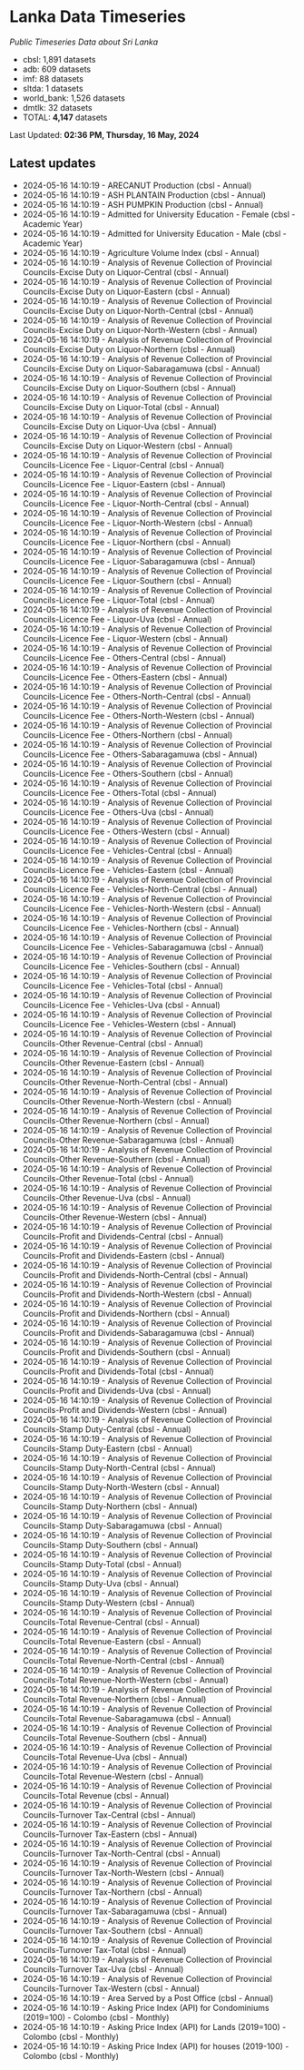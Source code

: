 # Lanka Data Timeseries
*Public Timeseries Data about Sri Lanka*

* cbsl: 1,891 datasets
* adb: 609 datasets
* imf: 88 datasets
* sltda: 1 datasets
* world_bank: 1,526 datasets
* dmtlk: 32 datasets
* TOTAL: **4,147** datasets

Last Updated: **02:36 PM, Thursday, 16 May, 2024**

## Latest updates

* 2024-05-16 14:10:19 - ARECANUT Production (cbsl - Annual)
* 2024-05-16 14:10:19 - ASH PLANTAIN Production (cbsl - Annual)
* 2024-05-16 14:10:19 - ASH PUMPKIN Production (cbsl - Annual)
* 2024-05-16 14:10:19 - Admitted for University Education - Female (cbsl - Academic Year)
* 2024-05-16 14:10:19 - Admitted for University Education - Male (cbsl - Academic Year)
* 2024-05-16 14:10:19 - Agriculture Volume Index (cbsl - Annual)
* 2024-05-16 14:10:19 - Analysis of Revenue Collection of Provincial Councils-Excise Duty on Liquor-Central (cbsl - Annual)
* 2024-05-16 14:10:19 - Analysis of Revenue Collection of Provincial Councils-Excise Duty on Liquor-Eastern (cbsl - Annual)
* 2024-05-16 14:10:19 - Analysis of Revenue Collection of Provincial Councils-Excise Duty on Liquor-North-Central (cbsl - Annual)
* 2024-05-16 14:10:19 - Analysis of Revenue Collection of Provincial Councils-Excise Duty on Liquor-North-Western (cbsl - Annual)
* 2024-05-16 14:10:19 - Analysis of Revenue Collection of Provincial Councils-Excise Duty on Liquor-Northern (cbsl - Annual)
* 2024-05-16 14:10:19 - Analysis of Revenue Collection of Provincial Councils-Excise Duty on Liquor-Sabaragamuwa (cbsl - Annual)
* 2024-05-16 14:10:19 - Analysis of Revenue Collection of Provincial Councils-Excise Duty on Liquor-Southern (cbsl - Annual)
* 2024-05-16 14:10:19 - Analysis of Revenue Collection of Provincial Councils-Excise Duty on Liquor-Total (cbsl - Annual)
* 2024-05-16 14:10:19 - Analysis of Revenue Collection of Provincial Councils-Excise Duty on Liquor-Uva (cbsl - Annual)
* 2024-05-16 14:10:19 - Analysis of Revenue Collection of Provincial Councils-Excise Duty on Liquor-Western (cbsl - Annual)
* 2024-05-16 14:10:19 - Analysis of Revenue Collection of Provincial Councils-Licence Fee - Liquor-Central (cbsl - Annual)
* 2024-05-16 14:10:19 - Analysis of Revenue Collection of Provincial Councils-Licence Fee - Liquor-Eastern (cbsl - Annual)
* 2024-05-16 14:10:19 - Analysis of Revenue Collection of Provincial Councils-Licence Fee - Liquor-North-Central (cbsl - Annual)
* 2024-05-16 14:10:19 - Analysis of Revenue Collection of Provincial Councils-Licence Fee - Liquor-North-Western (cbsl - Annual)
* 2024-05-16 14:10:19 - Analysis of Revenue Collection of Provincial Councils-Licence Fee - Liquor-Northern (cbsl - Annual)
* 2024-05-16 14:10:19 - Analysis of Revenue Collection of Provincial Councils-Licence Fee - Liquor-Sabaragamuwa (cbsl - Annual)
* 2024-05-16 14:10:19 - Analysis of Revenue Collection of Provincial Councils-Licence Fee - Liquor-Southern (cbsl - Annual)
* 2024-05-16 14:10:19 - Analysis of Revenue Collection of Provincial Councils-Licence Fee - Liquor-Total (cbsl - Annual)
* 2024-05-16 14:10:19 - Analysis of Revenue Collection of Provincial Councils-Licence Fee - Liquor-Uva (cbsl - Annual)
* 2024-05-16 14:10:19 - Analysis of Revenue Collection of Provincial Councils-Licence Fee - Liquor-Western (cbsl - Annual)
* 2024-05-16 14:10:19 - Analysis of Revenue Collection of Provincial Councils-Licence Fee - Others-Central (cbsl - Annual)
* 2024-05-16 14:10:19 - Analysis of Revenue Collection of Provincial Councils-Licence Fee - Others-Eastern (cbsl - Annual)
* 2024-05-16 14:10:19 - Analysis of Revenue Collection of Provincial Councils-Licence Fee - Others-North-Central (cbsl - Annual)
* 2024-05-16 14:10:19 - Analysis of Revenue Collection of Provincial Councils-Licence Fee - Others-North-Western (cbsl - Annual)
* 2024-05-16 14:10:19 - Analysis of Revenue Collection of Provincial Councils-Licence Fee - Others-Northern (cbsl - Annual)
* 2024-05-16 14:10:19 - Analysis of Revenue Collection of Provincial Councils-Licence Fee - Others-Sabaragamuwa (cbsl - Annual)
* 2024-05-16 14:10:19 - Analysis of Revenue Collection of Provincial Councils-Licence Fee - Others-Southern (cbsl - Annual)
* 2024-05-16 14:10:19 - Analysis of Revenue Collection of Provincial Councils-Licence Fee - Others-Total (cbsl - Annual)
* 2024-05-16 14:10:19 - Analysis of Revenue Collection of Provincial Councils-Licence Fee - Others-Uva (cbsl - Annual)
* 2024-05-16 14:10:19 - Analysis of Revenue Collection of Provincial Councils-Licence Fee - Others-Western (cbsl - Annual)
* 2024-05-16 14:10:19 - Analysis of Revenue Collection of Provincial Councils-Licence Fee - Vehicles-Central (cbsl - Annual)
* 2024-05-16 14:10:19 - Analysis of Revenue Collection of Provincial Councils-Licence Fee - Vehicles-Eastern (cbsl - Annual)
* 2024-05-16 14:10:19 - Analysis of Revenue Collection of Provincial Councils-Licence Fee - Vehicles-North-Central (cbsl - Annual)
* 2024-05-16 14:10:19 - Analysis of Revenue Collection of Provincial Councils-Licence Fee - Vehicles-North-Western (cbsl - Annual)
* 2024-05-16 14:10:19 - Analysis of Revenue Collection of Provincial Councils-Licence Fee - Vehicles-Northern (cbsl - Annual)
* 2024-05-16 14:10:19 - Analysis of Revenue Collection of Provincial Councils-Licence Fee - Vehicles-Sabaragamuwa (cbsl - Annual)
* 2024-05-16 14:10:19 - Analysis of Revenue Collection of Provincial Councils-Licence Fee - Vehicles-Southern (cbsl - Annual)
* 2024-05-16 14:10:19 - Analysis of Revenue Collection of Provincial Councils-Licence Fee - Vehicles-Total (cbsl - Annual)
* 2024-05-16 14:10:19 - Analysis of Revenue Collection of Provincial Councils-Licence Fee - Vehicles-Uva (cbsl - Annual)
* 2024-05-16 14:10:19 - Analysis of Revenue Collection of Provincial Councils-Licence Fee - Vehicles-Western (cbsl - Annual)
* 2024-05-16 14:10:19 - Analysis of Revenue Collection of Provincial Councils-Other Revenue-Central (cbsl - Annual)
* 2024-05-16 14:10:19 - Analysis of Revenue Collection of Provincial Councils-Other Revenue-Eastern (cbsl - Annual)
* 2024-05-16 14:10:19 - Analysis of Revenue Collection of Provincial Councils-Other Revenue-North-Central (cbsl - Annual)
* 2024-05-16 14:10:19 - Analysis of Revenue Collection of Provincial Councils-Other Revenue-North-Western (cbsl - Annual)
* 2024-05-16 14:10:19 - Analysis of Revenue Collection of Provincial Councils-Other Revenue-Northern (cbsl - Annual)
* 2024-05-16 14:10:19 - Analysis of Revenue Collection of Provincial Councils-Other Revenue-Sabaragamuwa (cbsl - Annual)
* 2024-05-16 14:10:19 - Analysis of Revenue Collection of Provincial Councils-Other Revenue-Southern (cbsl - Annual)
* 2024-05-16 14:10:19 - Analysis of Revenue Collection of Provincial Councils-Other Revenue-Total (cbsl - Annual)
* 2024-05-16 14:10:19 - Analysis of Revenue Collection of Provincial Councils-Other Revenue-Uva (cbsl - Annual)
* 2024-05-16 14:10:19 - Analysis of Revenue Collection of Provincial Councils-Other Revenue-Western (cbsl - Annual)
* 2024-05-16 14:10:19 - Analysis of Revenue Collection of Provincial Councils-Profit and Dividends-Central (cbsl - Annual)
* 2024-05-16 14:10:19 - Analysis of Revenue Collection of Provincial Councils-Profit and Dividends-Eastern (cbsl - Annual)
* 2024-05-16 14:10:19 - Analysis of Revenue Collection of Provincial Councils-Profit and Dividends-North-Central (cbsl - Annual)
* 2024-05-16 14:10:19 - Analysis of Revenue Collection of Provincial Councils-Profit and Dividends-North-Western (cbsl - Annual)
* 2024-05-16 14:10:19 - Analysis of Revenue Collection of Provincial Councils-Profit and Dividends-Northern (cbsl - Annual)
* 2024-05-16 14:10:19 - Analysis of Revenue Collection of Provincial Councils-Profit and Dividends-Sabaragamuwa (cbsl - Annual)
* 2024-05-16 14:10:19 - Analysis of Revenue Collection of Provincial Councils-Profit and Dividends-Southern (cbsl - Annual)
* 2024-05-16 14:10:19 - Analysis of Revenue Collection of Provincial Councils-Profit and Dividends-Total (cbsl - Annual)
* 2024-05-16 14:10:19 - Analysis of Revenue Collection of Provincial Councils-Profit and Dividends-Uva (cbsl - Annual)
* 2024-05-16 14:10:19 - Analysis of Revenue Collection of Provincial Councils-Profit and Dividends-Western (cbsl - Annual)
* 2024-05-16 14:10:19 - Analysis of Revenue Collection of Provincial Councils-Stamp Duty-Central (cbsl - Annual)
* 2024-05-16 14:10:19 - Analysis of Revenue Collection of Provincial Councils-Stamp Duty-Eastern (cbsl - Annual)
* 2024-05-16 14:10:19 - Analysis of Revenue Collection of Provincial Councils-Stamp Duty-North-Central (cbsl - Annual)
* 2024-05-16 14:10:19 - Analysis of Revenue Collection of Provincial Councils-Stamp Duty-North-Western (cbsl - Annual)
* 2024-05-16 14:10:19 - Analysis of Revenue Collection of Provincial Councils-Stamp Duty-Northern (cbsl - Annual)
* 2024-05-16 14:10:19 - Analysis of Revenue Collection of Provincial Councils-Stamp Duty-Sabaragamuwa (cbsl - Annual)
* 2024-05-16 14:10:19 - Analysis of Revenue Collection of Provincial Councils-Stamp Duty-Southern (cbsl - Annual)
* 2024-05-16 14:10:19 - Analysis of Revenue Collection of Provincial Councils-Stamp Duty-Total (cbsl - Annual)
* 2024-05-16 14:10:19 - Analysis of Revenue Collection of Provincial Councils-Stamp Duty-Uva (cbsl - Annual)
* 2024-05-16 14:10:19 - Analysis of Revenue Collection of Provincial Councils-Stamp Duty-Western (cbsl - Annual)
* 2024-05-16 14:10:19 - Analysis of Revenue Collection of Provincial Councils-Total Revenue-Central (cbsl - Annual)
* 2024-05-16 14:10:19 - Analysis of Revenue Collection of Provincial Councils-Total Revenue-Eastern (cbsl - Annual)
* 2024-05-16 14:10:19 - Analysis of Revenue Collection of Provincial Councils-Total Revenue-North-Central (cbsl - Annual)
* 2024-05-16 14:10:19 - Analysis of Revenue Collection of Provincial Councils-Total Revenue-North-Western (cbsl - Annual)
* 2024-05-16 14:10:19 - Analysis of Revenue Collection of Provincial Councils-Total Revenue-Northern (cbsl - Annual)
* 2024-05-16 14:10:19 - Analysis of Revenue Collection of Provincial Councils-Total Revenue-Sabaragamuwa (cbsl - Annual)
* 2024-05-16 14:10:19 - Analysis of Revenue Collection of Provincial Councils-Total Revenue-Southern (cbsl - Annual)
* 2024-05-16 14:10:19 - Analysis of Revenue Collection of Provincial Councils-Total Revenue-Uva (cbsl - Annual)
* 2024-05-16 14:10:19 - Analysis of Revenue Collection of Provincial Councils-Total Revenue-Western (cbsl - Annual)
* 2024-05-16 14:10:19 - Analysis of Revenue Collection of Provincial Councils-Total Revenue (cbsl - Annual)
* 2024-05-16 14:10:19 - Analysis of Revenue Collection of Provincial Councils-Turnover Tax-Central (cbsl - Annual)
* 2024-05-16 14:10:19 - Analysis of Revenue Collection of Provincial Councils-Turnover Tax-Eastern (cbsl - Annual)
* 2024-05-16 14:10:19 - Analysis of Revenue Collection of Provincial Councils-Turnover Tax-North-Central (cbsl - Annual)
* 2024-05-16 14:10:19 - Analysis of Revenue Collection of Provincial Councils-Turnover Tax-North-Western (cbsl - Annual)
* 2024-05-16 14:10:19 - Analysis of Revenue Collection of Provincial Councils-Turnover Tax-Northern (cbsl - Annual)
* 2024-05-16 14:10:19 - Analysis of Revenue Collection of Provincial Councils-Turnover Tax-Sabaragamuwa (cbsl - Annual)
* 2024-05-16 14:10:19 - Analysis of Revenue Collection of Provincial Councils-Turnover Tax-Southern (cbsl - Annual)
* 2024-05-16 14:10:19 - Analysis of Revenue Collection of Provincial Councils-Turnover Tax-Total (cbsl - Annual)
* 2024-05-16 14:10:19 - Analysis of Revenue Collection of Provincial Councils-Turnover Tax-Uva (cbsl - Annual)
* 2024-05-16 14:10:19 - Analysis of Revenue Collection of Provincial Councils-Turnover Tax-Western (cbsl - Annual)
* 2024-05-16 14:10:19 - Area Served by a Post Office (cbsl - Annual)
* 2024-05-16 14:10:19 - Asking Price Index (API) for Condominiums (2019=100) - Colombo (cbsl - Monthly)
* 2024-05-16 14:10:19 - Asking Price Index (API) for Lands (2019=100) - Colombo (cbsl - Monthly)
* 2024-05-16 14:10:19 - Asking Price Index (API) for houses (2019-100) - Colombo (cbsl - Monthly)